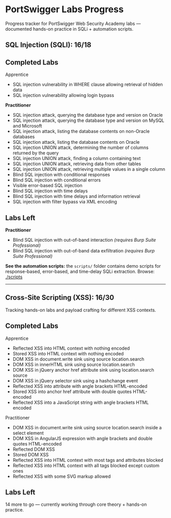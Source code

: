 # PortSwigger Labs Progress
Progress tracker for PortSwigger Web Security Academy labs — documented hands-on practice in SQLi + automation scripts.

## SQL Injection (SQLI): 16/18

## Completed Labs 

Apprentice
- SQL injection vulnerability in WHERE clause allowing retrieval of hidden data
- SQL injection vulnerability allowing login bypass

**Practitioner**
- SQL injection attack, querying the database type and version on Oracle
- SQL injection attack, querying the database type and version on MySQL and Microsoft  
- SQL injection attack, listing the database contents on non-Oracle databases  
- SQL injection attack, listing the database contents on Oracle  
- SQL injection UNION attack, determining the number of columns returned by the query  
- SQL injection UNION attack, finding a column containing text  
- SQL injection UNION attack, retrieving data from other tables  
- SQL injection UNION attack, retrieving multiple values in a single column  
- Blind SQL injection with conditional responses  
- Blind SQL injection with conditional errors  
- Visible error-based SQL injection  
- Blind SQL injection with time delays
- Blind SQL injection with time delays and information retrieval
- SQL injection with filter bypass via XML encoding 

## Labs Left

**Practitioner**
- Blind SQL injection with out-of-band interaction *(requires Burp Suite Professional)*
- Blind SQL injection with out-of-band data exfiltration *(requires Burp Suite Professional)*

**See the automation scripts:** the `scripts/` folder contains demo scripts for response-based, error-based, and time-delay SQLi extraction. 
Browse: [./scripts](./scripts/)

---

## Cross-Site Scripting (XSS): 16/30
Tracking hands-on labs and payload crafting for different XSS contexts.

## Completed Labs

Apprentice
- Reflected XSS into HTML context with nothing encoded
- Stored XSS into HTML context with nothing encoded
- DOM XSS in document.write sink using source location.search
- DOM XSS in innerHTML sink using source location.search
- DOM XSS in jQuery anchor href attribute sink using location.search source
- DOM XSS in jQuery selector sink using a hashchange event
- Reflected XSS into attribute with angle brackets HTML-encoded
- Stored XSS into anchor href attribute with double quotes HTML-encoded
- Reflected XSS into a JavaScript string with angle brackets HTML encoded

Practitioner
- DOM XSS in document.write sink using source location.search inside a select element
- DOM XSS in AngularJS expression with angle brackets and double quotes HTML-encoded
- Reflected DOM XSS
- Stored DOM XSS
- Reflected XSS into HTML context with most tags and attributes blocked
- Reflected XSS into HTML context with all tags blocked except custom ones
- Reflected XSS with some SVG markup allowed

## Labs Left
14 more to go — currently working through core theory + hands-on practice.

